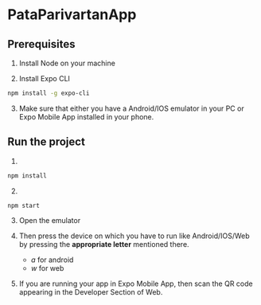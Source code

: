 # PataParivartanApp

## Prerequisites

1. Install Node on your machine

2. Install Expo CLI

```bash
npm install -g expo-cli
```

3. Make sure that either you have a Android/IOS emulator in your PC or Expo Mobile App installed in your phone.

## Run the project

1.

```bash
npm install
```

2.

```bash
npm start
```

3. Open the emulator

4. Then press the device on which you have to run like Android/IOS/Web by pressing the **appropriate letter** mentioned there.

   - _a_ for android
   - _w_ for web

5. If you are running your app in Expo Mobile App, then scan the QR code appearing in the Developer Section of Web.
